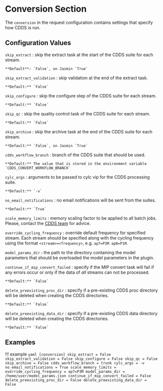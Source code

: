 # Conversion Section

The `conversion` in the request configuration contains settings that specify how CDDS is run.

## Configuration Values

`skip_extract`
:   skip the extract task at the start of the CDDS suite for each stream.

    **Default**: `False`, on Jasmin `True`

`skip_extract_validation`
:   skip validation at the end of the extract task.

    **Default:** `False`

`skip_configure`
:   skip the configure step of the CDDS suite for each stream.

    **Default:** `False`

`skip_qc`
:   skip the quality control task of the CDDS suite for each stream.

    **Default:** `False`

`skip_archive`
:   skip the archive task at the end of the CDDS suite for each stream.

    **Default:** `False`, on Jasmin `True`

`cdds_workflow_branch`
:   branch of the CDDS suite that should be used.

    **Default:** The value that is stored in the environment variable `CDDS_CONVERT_WORKFLOW_BRANCH`

`cylc_args`
:   arguments to be passed to cylc vip for the CDDS processing suite.

    **Default:** `-v`

`no_email_notifications`
:   no email notifications will be sent from the suites.

    **Default:** `True`

`scale_memory_limits`
:   memory scaling factor to be applied to all batch jobs. Please, contact the [CDDS team](mailto:cdds@metoffice.gov.uk) 
    for advice.

`override_cycling_frequency`
:   override default frequency for specified stream. Each stream should be specified along with the cycling frequency 
    using the format `<stream>=<frequency>`, e.g. `ap7=P3M ap8=P1M`.

`model_params_dir`
:   the path to the directory containing the model parameters that should be overloaded the model parameters in the plugin.

`continue_if_mip_convert_failed`
:   specify if the MIP convert task will fail if any errors occur or only if the data of *all* streams can not be processed.

    **Default:** `False`

`delete_preexisting_proc_dir`
:   specify if a pre-existing CDDS proc directory will be deleted when creating the CDDS directories.

    **Default:** `False`

`delete_preexisting_data_dir`
:   specify if a pre-existing CDDS data directory will be deleted when creating the CDDS directories.

    **Default:** `False`

## Examples

!!! example
    ```yaml
    [conversion]
    skip_extract = False
    skip_extract_validation = False
    skip_configure = False
    skip_qc = False
    skip_archive = False
    cdds_workflow_branch = trunk
    cylc_args = -v
    no_email_notifications = True
    scale_memory_limits = 
    override_cycling_frequency = ap7=P3M
    model_params_dir = /home/user/model_params.json
    continue_if_mip_convert_failed = False
    delete_preexisting_proc_dir = False
    delete_preexisting_data_dir = False
    ```
